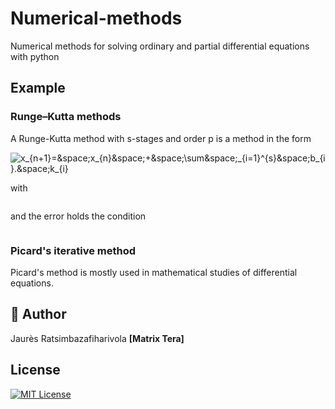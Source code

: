 # Numerical-methods
Numerical methods for solving ordinary and partial differential equations with python

## Example
### Runge–Kutta methods
A Runge-Kutta method with s-stages and order p is a method in the form

<img
  src="https://latex.codecogs.com/svg.image?x_{n&plus;1}=&space;x_{n}&space;&plus;&space;\sum&space;_{i=1}^{s}&space;b_{i}.&space;k_{i}" title="x_{n&plus;1}=&space;x_{n}&space;&plus;&space;\sum&space;_{i=1}^{s}&space;b_{i}.&space;k_{i}"
/>

with 

<img
  src="https://latex.codecogs.com/svg.image?k_{i}&space;=&space;f(x_{n}&space;&plus;&space;\sum_{j=1}^{s}&space;a_{ij}.k_{j}&space;,&space;t_{n}&space;&plus;&space;h&space;c_{i})" title=""
/>

and the error holds the condition 

<img
  src="https://latex.codecogs.com/svg.image?Max&space;\left|&space;x(t_{i})&space;-&space;x_{i}&space;\right|&space;=&space;Ch&space;t^{p}" title=""
/>
### Picard's iterative method
Picard's method is mostly used in mathematical studies of differential equations.


## 🚀 Author
Jaurès Ratsimbazafiharivola **[Matrix Tera]**

## License
[![MIT License](https://img.shields.io/badge/License-MIT-green.svg)](https://choosealicense.com/licenses/mit/)
